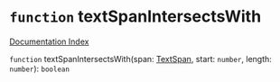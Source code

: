 # `function` textSpanIntersectsWith

[Documentation Index](../README.md)

`function` textSpanIntersectsWith(span: [TextSpan](../interface.TextSpan/README.md), start: `number`, length: `number`): `boolean`